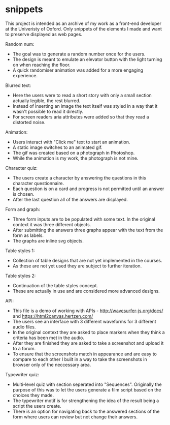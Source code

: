 # snippets
This project is intended as an archive of my work as a front-end developer at the Univeristy of Oxford. Only snippets of the elements I made and want to preserve displayed as web pages.

Random num:
  * The goal was to generate a random number once for the users.
  * The design is meant to emulate an elevator button with the light turning on when reaching the floor.
  * A quick randomiser animation was added for a more engaging experience.

Blurred text:
  * Here the users were to read a short story with only a small section actually legible, the rest blurred.
  * Instead of inserting an image the text itself was styled in a way that it wasn't possible to read it directly.
  * For screen readers aria attributes were added so that they read a distorted noise.

Animation:
 * Users interact with "Click me" text to start an animation.
 * A static image switches to an animated gif.
 * The gif was created based on a photograph in Photoshop.
 * While the animation is my work, the photograph is not mine.

Character quiz:
 * The users create a character by answering the questions in this character questionnaire.
 * Each question is on a card and progress is not permitted until an answer is chosen.
 * After the last question all of the answers are displayed.

Form and graph:
 * Three form inputs are to be populated with some text. In the original context it was three different objects.
 * After submitting the answers three graphs appear with the text from the form as labels.
 * The graphs are inline svg objects.

Table styles 1:
 * Collection of table designs that are not yet implemented in the courses.
 * As these are not yet used they are subject to further iteration.

Table styles 2:
 * Continuation of the table styles concept.
 * These are actually in use and are considered more advanced designs.

API:
* This file is a demo of working with APIs - http://wavesurfer-js.org/docs/ and https://html2canvas.hertzen.com/
* The users see an interface with 3 different waveforms for 3 different audio files.
* In the original context they are asked to place markers when they think a criteria has been met in the audio.
* After they are finished they are asked to take a screenshot and upload it to a forum.
* To ensure that the screenshots match in appearance and are easy to compare to each other I built in a way to take the screenshots in browser only of the neccessary area.

Typewriter quiz:
* Multi-level quiz with section seperated into "Sequences". Originally the purpose of this was to let the users generate a film script based on the choices they made.
* The typewriter motif is for strengthening the idea of the result being a script the users create.
* There is an option for navigating back to the answered sections of the form where users can review but not change their answers.
